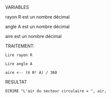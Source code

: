 VARIABLES

rayon R est un nombre décimal

angle A est un nombre décimal

aire est un nombre décimal


TRAITEMENT:

    Lire rayon R

    Lire angle A

    aire <-- (π R² A) / 360


RESULTAT

    ECRIRE "L'air du secteur circulaire = ", air,

